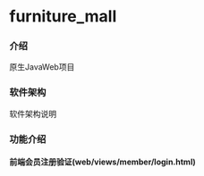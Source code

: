 # furniture_mall

### 介绍
原生JavaWeb项目

### 软件架构
软件架构说明

### 功能介绍
#### 前端会员注册验证(web/views/member/login.html)